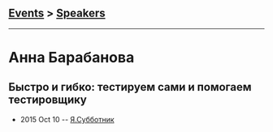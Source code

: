 ## [Events](../README.md) > [Speakers](../speakers.md)
---

# Анна Барабанова

## Быстро и гибко: тестируем сами и помогаем тестировщику
- 2015 Oct 10 -- [Я.Субботник](https://events.yandex.ru/lib/talks/3191/)    
